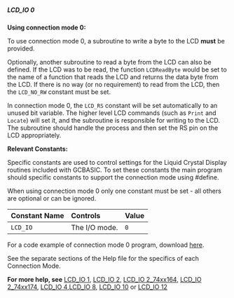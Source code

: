 <div class="section">

<div class="titlepage">

<div>

<div>

##### <span id="lcd_io_0"></span>LCD\_IO 0

</div>

</div>

</div>

<span class="strong">**Using connection mode 0:**</span>

To use connection mode 0, a subroutine to write a byte to the LCD <span
class="strong">**must**</span> be provided.

Optionally, another subroutine to read a byte from the LCD can also be
defined. If the LCD was to be read, the function `LCDReadByte` would be
set to the name of a function that reads the LCD and returns the data
byte from the LCD. If there is no way (or no requirement) to read from
the LCD, then the `LCD_NO_RW` constant must be set.

In connection mode 0, the `LCD_RS` constant will be set automatically to
an unused bit variable. The higher level LCD commands (such as `Print`
and `Locate`) will set it, and the subroutine is responsible for writing
to the LCD. The subroutine should handle the process and then set the RS
pin on the LCD appropriately.

<span class="strong">**Relevant Constants:**</span>

Specific constants are used to control settings for the Liquid Crystal
Display routines included with GCBASIC. To set these constants the main
program should specific constants to support the connection mode using
\#define.

When using connection mode 0 only one constant must be set - all others
are optional or can be ignored.

<div class="informaltable">

| <span class="strong">**Constant Name**</span> | <span class="strong">**Controls**</span> | <span class="strong">**Value**</span> |
|:----------------------------------------------|:-----------------------------------------|:--------------------------------------|
| `LCD_IO`                                      | The I/O mode.                            | `0`                                   |

</div>

For a code example of connection mode 0 program, download
<a href="http://gcbasic.sourceforge.net/library/DEMO%20CODE/Demo%20code%20for%20lcd/Demo%20mode%200.gcb" class="link">here</a>.

See the separate sections of the Help file for the specifics of each
Connection Mode.

<span class="strong">**For more help, see**</span>
<a href="lcd_io_1" class="link" title="LCD_IO 1">LCD_IO 1</a>,
<a href="lcd_io_2" class="link" title="LCD_IO 2">LCD_IO 2</a>,
<a href="lcd_io_2_74xx164" class="link" title="LCD_IO 2_74xx164">LCD_IO 2_74xx164</a>,
<a href="lcd_io_2_74xx174" class="link" title="LCD_IO 2_74xx174">LCD_IO 2_74xx174</a>,
<a href="lcd_io_4" class="link" title="LCD_IO 4">LCD_IO 4</a>,<a href="lcd_io_8" class="link" title="LCD_IO 8">LCD_IO 8</a>,
<a href="lcd_io_10" class="link" title="LCD_IO 10">LCD_IO 10</a>
or
<a href="lcd_io_12" class="link" title="LCD_IO 12">LCD_IO 12</a>

</div>
